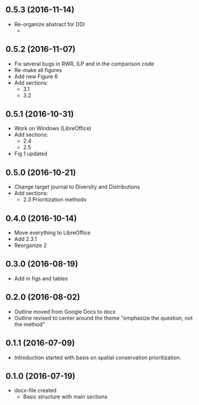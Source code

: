 ## 0.5.3 (2016-11-14)



+ Re-organize abstract for DDI
  + ​



## 0.5.2 (2016-11-07)

+ Fix several bugs in RWR, ILP and in the comparison code
+ Re-make all figures
+ Add new Figure 6
+ Add sections:
  + 3.1
  + 3.2

## 0.5.1 (2016-10-31)

+ Work on Windows (LibreOffice)
+ Add sections:
  + 2.4 
  + 2.5
+ Fig 1 updated

## 0.5.0 (2016-10-21)

- Change target journal to Diversity and Distributions
- Add sections:
  - 2.3 Prioritization methods

## 0.4.0 (2016-10-14)

- Move everything to LibreOffice
- Add 2.3.1
- Reorganize 2

## 0.3.0 (2016-08-19)

- Add in figs and tables

## 0.2.0 (2016-08-02)

- Outline moved from Google Docs to docx
- Outline revised to center around the theme "emphasize the question, not the method"

## 0.1.1 (2016-07-09)

- Introduction started with basis on spatial conservation prioritization.

## 0.1.0 (2016-07-19)

- docx-file created
  - Basic structure with main sections
